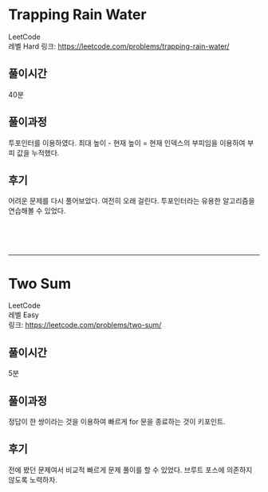 # Trapping Rain Water

LeetCode  
레벨 Hard
링크: https://leetcode.com/problems/trapping-rain-water/

## 풀이시간

40분

## 풀이과정

투포인터를 이용하였다. 최대 높이 - 현재 높이 = 현재 인덱스의 부피임을 이용하여 부피 값을 누적했다.

## 후기

어려운 문제를 다시 풀어보았다. 여전히 오래 걸린다. 투포인터라는 유용한 알고리즘을 연습해볼 수 있었다.

</br>
</br>
</br>

---

# Two Sum

LeetCode  
레벨 Easy  
링크: https://leetcode.com/problems/two-sum/

## 풀이시간

5분

## 풀이과정

정답이 한 쌍이라는 것을 이용하여 빠르게 for 문을 종료하는 것이 키포인트.

## 후기

전에 봤던 문제여서 비교적 빠르게 문제 풀이를 할 수 있었다. 브루트 포스에 의존하지 않도록 노력하자.

